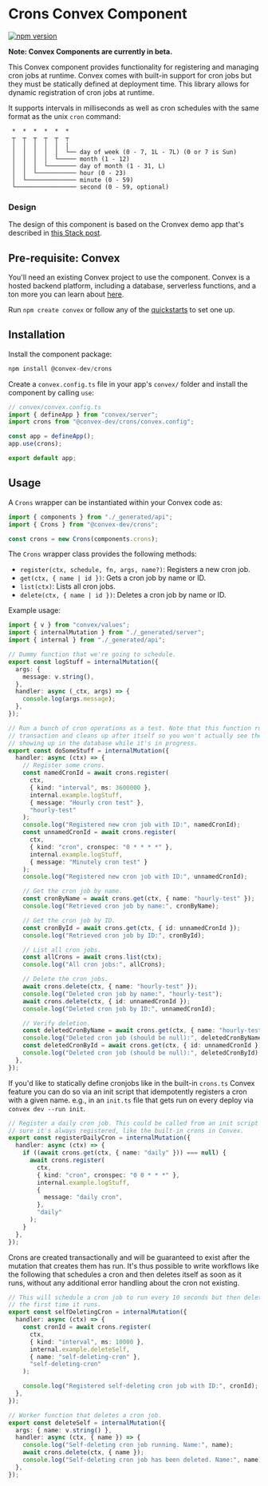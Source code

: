 # Crons Convex Component

[![npm version](https://badge.fury.io/js/@convex-dev%2Fcrons.svg)](https://badge.fury.io/js/@convex-dev%2Fcrons)

**Note: Convex Components are currently in beta.**

<!-- START: Include on https://convex.dev/components -->

This Convex component provides functionality for registering and managing cron
jobs at runtime. Convex comes with built-in support for cron jobs but they must
be statically defined at deployment time. This library allows for dynamic
registration of cron jobs at runtime.

It supports intervals in milliseconds as well as cron schedules with the same
format as the unix `cron` command:

```
 *  *  *  *  *  *
 ┬  ┬  ┬  ┬  ┬  ┬
 │  │  │  │  │  |
 │  │  │  │  │  └── day of week (0 - 7, 1L - 7L) (0 or 7 is Sun)
 │  │  │  │  └───── month (1 - 12)
 │  │  │  └──────── day of month (1 - 31, L)
 │  │  └─────────── hour (0 - 23)
 │  └────────────── minute (0 - 59)
 └───────────────── second (0 - 59, optional)
```

### Design

The design of this component is based on the Cronvex demo app that's described in
[this Stack post](https://stack.convex.dev/cron-jobs).

## Pre-requisite: Convex

You'll need an existing Convex project to use the component.
Convex is a hosted backend platform, including a database, serverless functions,
and a ton more you can learn about [here](https://docs.convex.dev/get-started).

Run `npm create convex` or follow any of the [quickstarts](https://docs.convex.dev/home) to set one up.

## Installation

Install the component package:

```ts
npm install @convex-dev/crons
```

Create a `convex.config.ts` file in your app's `convex/` folder and install the component by calling `use`:

```ts
// convex/convex.config.ts
import { defineApp } from "convex/server";
import crons from "@convex-dev/crons/convex.config";

const app = defineApp();
app.use(crons);

export default app;
```

## Usage

A `Crons` wrapper can be instantiated within your Convex code as:

```ts
import { components } from "./_generated/api";
import { Crons } from "@convex-dev/crons";

const crons = new Crons(components.crons);
```

The `Crons` wrapper class provides the following methods:

- `register(ctx, schedule, fn, args, name?)`: Registers a new cron job.
- `get(ctx, { name | id })`: Gets a cron job by name or ID.
- `list(ctx)`: Lists all cron jobs.
- `delete(ctx, { name | id })`: Deletes a cron job by name or ID.

Example usage:

```ts
import { v } from "convex/values";
import { internalMutation } from "./_generated/server";
import { internal } from "./_generated/api";

// Dummy function that we're going to schedule.
export const logStuff = internalMutation({
  args: {
    message: v.string(),
  },
  handler: async (_ctx, args) => {
    console.log(args.message);
  },
});

// Run a bunch of cron operations as a test. Note that this function runs as a
// transaction and cleans up after itself so you won't actually see these crons
// showing up in the database while it's in progress.
export const doSomeStuff = internalMutation({
  handler: async (ctx) => {
    // Register some crons.
    const namedCronId = await crons.register(
      ctx,
      { kind: "interval", ms: 3600000 },
      internal.example.logStuff,
      { message: "Hourly cron test" },
      "hourly-test"
    );
    console.log("Registered new cron job with ID:", namedCronId);
    const unnamedCronId = await crons.register(
      ctx,
      { kind: "cron", cronspec: "0 * * * *" },
      internal.example.logStuff,
      { message: "Minutely cron test" }
    );
    console.log("Registered new cron job with ID:", unnamedCronId);

    // Get the cron job by name.
    const cronByName = await crons.get(ctx, { name: "hourly-test" });
    console.log("Retrieved cron job by name:", cronByName);

    // Get the cron job by ID.
    const cronById = await crons.get(ctx, { id: unnamedCronId });
    console.log("Retrieved cron job by ID:", cronById);

    // List all cron jobs.
    const allCrons = await crons.list(ctx);
    console.log("All cron jobs:", allCrons);

    // Delete the cron jobs.
    await crons.delete(ctx, { name: "hourly-test" });
    console.log("Deleted cron job by name:", "hourly-test");
    await crons.delete(ctx, { id: unnamedCronId });
    console.log("Deleted cron job by ID:", unnamedCronId);

    // Verify deletion.
    const deletedCronByName = await crons.get(ctx, { name: "hourly-test" });
    console.log("Deleted cron job (should be null):", deletedCronByName);
    const deletedCronById = await crons.get(ctx, { id: unnamedCronId });
    console.log("Deleted cron job (should be null):", deletedCronById);
  },
});
```

If you'd like to statically define cronjobs like in the built-in `crons.ts`
Convex feature you can do so via an init script that idempotently registers a
cron with a given name. e.g., in an `init.ts` file that gets run on every
deploy via `convex dev --run init`.

```ts
// Register a daily cron job. This could be called from an init script to make
// sure it's always registered, like the built-in crons in Convex.
export const registerDailyCron = internalMutation({
  handler: async (ctx) => {
    if ((await crons.get(ctx, { name: "daily" })) === null) {
      await crons.register(
        ctx,
        { kind: "cron", cronspec: "0 0 * * *" },
        internal.example.logStuff,
        {
          message: "daily cron",
        },
        "daily"
      );
    }
  },
});
```

Crons are created transactionally and will be guaranteed to exist after the
mutation that creates them has run. It's thus possible to write workflows like
the following that schedules a cron and then deletes itself as soon as it runs,
without any additional error handling about the cron not existing.

```ts
// This will schedule a cron job to run every 10 seconds but then delete itself
// the first time it runs.
export const selfDeletingCron = internalMutation({
  handler: async (ctx) => {
    const cronId = await crons.register(
      ctx,
      { kind: "interval", ms: 10000 },
      internal.example.deleteSelf,
      { name: "self-deleting-cron" },
      "self-deleting-cron"
    );

    console.log("Registered self-deleting cron job with ID:", cronId);
  },
});

// Worker function that deletes a cron job.
export const deleteSelf = internalMutation({
  args: { name: v.string() },
  handler: async (ctx, { name }) => {
    console.log("Self-deleting cron job running. Name:", name);
    await crons.delete(ctx, { name });
    console.log("Self-deleting cron job has been deleted. Name:", name);
  },
});
```

<!-- END: Include on https://convex.dev/components -->
